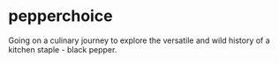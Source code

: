 # pepperchoice

Going on a culinary journey to explore the versatile and wild history of a kitchen staple - black pepper.
